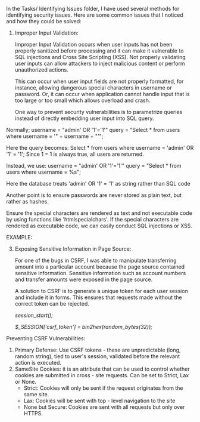 In the Tasks/ Identifying Issues folder, I have used several methods for identifying security issues. Here are some common issues that I noticed and how they could be solved:

1. Improper Input Validation:

      Improper Input Validation occurs when user inputs has not been properly sanitized before processing and it can make it vulnerable to SQL injections and Cross Site Scripting (XSS). Not properly validating user inputs can allow attackers to inject malicious content or perform unauthorized actions.

   This can occur when user input fields are not properly formatted, for instance, allowing dangerous special characters in username or password. Or, it can occur when application cannot handle input that is too large or too small which allows overload and crash.

   One way to prevent security vulnerabilities is to parametrize queries instead of directly embedding user input into SQL query.

Normally;
      username = "admin' OR '1'='1'"
      query = "Select * from users where username = '" + username + "'";

Here the query becomes: Select * from users where username = 'admin' OR '1' = '1';
Since 1 = 1 is always true, all users are returned. 

Instead, we use:
      username = "admin' OR '1'='1'"
      query = "Select * from users where username = %s";

Here the database treats  'admin' OR '1' = '1' as string rather than SQL code

   Another point is to ensure passwords are never stored as plain text, but rather as hashes.

   Ensure the special characters are rendered as text and not executable code by using functions like 'htmlspecialchars'. If the special characters are rendered as executable code, we can easily conduct SQL injections or XSS.

   EXAMPLE:
   
   <i> <script>alert('Hacked!');</script> </i>


3. Exposing Sensitive Information in Page Source:

    For one of the bugs in CSRF, I was able to manipulate transferring amount into a particular account because the page source contained sensitive information. Sensitive information such as account numbers and transfer amounts were exposed in the page source.

   A solution to CSRF is to generate a unique token for each user session and include it in forms. This ensures that requests made without the correct token can be rejected.

    <i> session_start(); </i>

    <i> $_SESSION['csrf_token'] = bin2hex(random_bytes(32));</i>


 Preventing CSRF Vulnerabilities:
 1. Primary Defense: Use CSRF tokens - these are unpredictable (long, random string), tied to user's session, validated before the relevant action is executed.
 2. SameSite Cookies: it is an attribute that can be used to control whether cookies are submitted in cross - site requests. Can be set to Strict, Lax or None.
     - Strict: Cookies will only be sent if the request originates from the same site.
     - Lax: Cookies will be sent with top - level navigation to the site
     - None but Secure: Cookies are sent with all requests but only over HTTPS.

